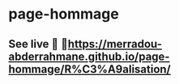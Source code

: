 # page-hommage
## See live 🔴 🔗https://merradou-abderrahmane.github.io/page-hommage/R%C3%A9alisation/
